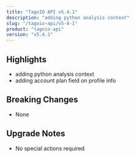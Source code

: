 ```yaml
---
title: "TagoIO API v5.4.1"
description: "adding python analysis context"
slug: "/tagoio-api/v5-4-1"
product: "tagoio-api"
version: "v5.4.1"
---
```


## Highlights

- adding python analysis context
- adding account plan field on profile info

## Breaking Changes

- None

## Upgrade Notes

- No special actions required
